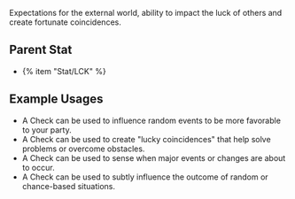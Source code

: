 Expectations for the external world, ability to impact the luck of others and create fortunate coincidences.

## Parent Stat

* {% item "Stat/LCK" %}

## Example Usages

* A Check can be used to influence random events to be more favorable to your party.
* A Check can be used to create "lucky coincidences" that help solve problems or overcome obstacles.
* A Check can be used to sense when major events or changes are about to occur.
* A Check can be used to subtly influence the outcome of random or chance-based situations.
